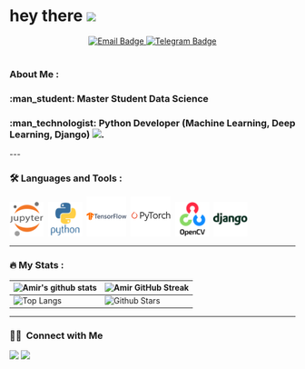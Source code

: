 <h1>
  hey there
  <img src="https://media.giphy.com/media/hvRJCLFzcasrR4ia7z/giphy.gif" width="30px"/>
</h1>


<!-- 
<div id="header" align="center">
  <h2> My name is Amir. Thanks for taking the time to view my GitHub Profile. </h2>
  <img src="https://media.giphy.com/media/M9gbBd9nbDrOTu1Mqx/giphy.gif" width="100"/>
</div>
 -->

<div id="badges" align="center">
  <a href="mailto:amirmmt1379@gmail.com">
    <img src="https://img.shields.io/badge/Email-yellow?style=for-the-badge&logo=mail&logoColor=white" alt="Email Badge"/>
  </a>
  <a href="https://t.me/iamirj">
    <img src="https://img.shields.io/badge/Telegram-blue?style=for-the-badge&logo=telegram&logoColor=white" alt="Telegram Badge"/>
  </a>
</div>

<div  align="center" >
  <img src="https://komarev.com/ghpvc/?username=AmirJlr&style=flat-square&color=blue" alt=""/>
</div>


<!-- <div align="center">
  <img src="https://media.giphy.com/media/dWesBcTLavkZuG35MI/giphy.gif" width="600" height="300"/>
</div> -->


### About Me :
<h3>:man_student: Master Student Data Science</h3>
<h3>:man_technologist: Python Developer (Machine Learning, Deep Learning, Django) <img src="https://media.giphy.com/media/WUlplcMpOCEmTGBtBW/giphy.gif" width="30">.
</h3>
<!-- <h3>:heavy_heart_exclamation: Interested in Football Data Analysis :soccer: </h3> -->
---

### :hammer_and_wrench: Languages and Tools :
<div>
  <img src="https://github.com/devicons/devicon/blob/master/icons/jupyter/jupyter-original-wordmark.svg" title="Jupyter" alt="Jupyter" width="60" height="60"/>&nbsp;
  <img src="https://github.com/devicons/devicon/blob/master/icons/python/python-original-wordmark.svg" title="Python" alt="Python " width="60" height="60"/>&nbsp;
  <img src="https://github.com/devicons/devicon/blob/master/icons/tensorflow/tensorflow-original-wordmark.svg" title="TensorFlow" alt="TensorFlow " width="70" height="70"/>&nbsp;
  <img src="https://github.com/devicons/devicon/blob/master/icons/pytorch/pytorch-original-wordmark.svg" title="Pytorch" alt="Pytorch " width="70" height="70"/>&nbsp;
  <img src="https://github.com/devicons/devicon/blob/master/icons/opencv/opencv-original-wordmark.svg"  title="OpenCV" alt="OpenCV" width="60" height="60"/>&nbsp;
  <img src="https://github.com/devicons/devicon/blob/master/icons/django/django-plain-wordmark.svg"  title="Django" alt="Django" width="60" height="60"/>&nbsp;
</div>

---

### :fire: My Stats :

| ![Amir's github stats](https://github-readme-stats.vercel.app/api?username=amirjlr&show_icons=true&theme=tokyonight) | ![Amir GitHub Streak](https://github-readme-streak-stats.herokuapp.com/?user=amirjlr&theme=tokyonight) |
| --- | --- |
| ![Top Langs](https://github-readme-stats.vercel.app/api/top-langs/?username=amirjlr&theme=tokyonight) | ![Github Stars](https://github-readme-stats.vercel.app/api?username=amirjlr&show_icons=true&locale=en&count_private=true&hide_rank=true&custom_title=My%20GitHub%20Stats&disable_animations=true&theme=tokyonight) |
<!-- 
<img src="https://github-profile-trophy.vercel.app/?username=amirjlr&margin-w=10&no-frame=true&row=1&theme=radical"/>


[![Amir's github activity graph](https://github-readme-activity-graph.cyclic.app/graph?username=amirjlr)](https://github.com/ashutosh00710/github-readme-activity-graph) -->

---

### 🤝🏻 &nbsp;Connect with Me
  
<p align="center">


<a href="mailto:amirmmt1379@gmail.com" target="_blank"><img src="https://img.shields.io/badge/-amirmmt1379@gmail.com-D14836?style=plastic&logo=Gmail&logoColor=white"/></a>
<a href="https://t.me/iamirj/" target="_blank"><img src="https://img.shields.io/badge/-iamirj-2CA5E0?style=plastic&logo=telegram&logoColor=white"/></a>


